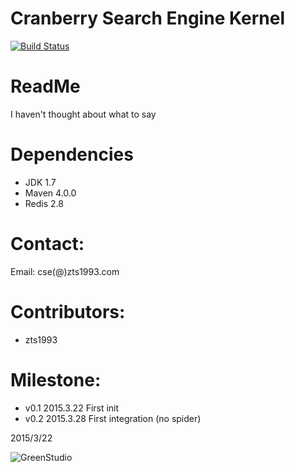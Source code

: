 Cranberry Search Engine Kernel
================================
[![Build Status](https://magnum.travis-ci.com/zts1993/CranberrySearchEngine.svg?token=BUhpyUqs3x5XU96NN9my&branch=master)](https://magnum.travis-ci.com/zts1993/CranberrySearchEngine)

# ReadMe
  I haven't thought about what to say


# Dependencies
 - JDK 1.7
 - Maven 4.0.0
 - Redis 2.8


# Contact:
Email: cse(@)zts1993.com


# Contributors:
 - zts1993

# Milestone:
 - v0.1 2015.3.22 First init
 - v0.2 2015.3.28 First integration (no spider)


2015/3/22


![GreenStudio](http://green.njut.asia/Public/share/img/logo-png.png "GreenStudio logo")